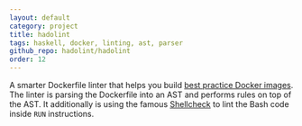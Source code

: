 ```yaml
---
layout: default
category: project
title: hadolint
tags: haskell, docker, linting, ast, parser
github_repo: hadolint/hadolint
order: 12
---
```


A smarter Dockerfile linter that helps you build [best practice Docker images](https://docs.docker.com/engine/articles/dockerfile_best-practices/). The linter is parsing the Dockerfile into an AST and performs rules on top of the AST. It additionally is using the famous [Shellcheck](https://github.com/koalaman/shellcheck) to lint the Bash code inside `RUN` instructions.
